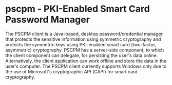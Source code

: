 # pscpm - PKI-Enabled Smart Card Password Manager

The PSCPM client is a Java-based, desktop password/credential manager that protects the sensitive information using symmetric cryptography and protects the symmetric keys using PKI-enabled smart card (two-factor, asymmetric) cryptography.  PSCPM has a server-side component, to which the client component can delegate, for persisting the user's data online.  Alternatively, the client application can work offline and store the data in the user's computer.  The PSCPM client currently supports Windows only due to the use of Microsoft's cryptographic API (CAPI) for smart card cryptography.
